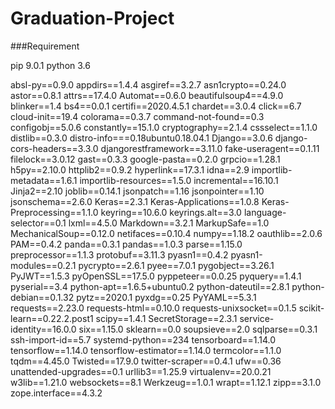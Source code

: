 # Graduation-Project

###Requirement 

pip 9.0.1 
python 3.6


absl-py==0.9.0
appdirs==1.4.4
asgiref==3.2.7
asn1crypto==0.24.0
astor==0.8.1
attrs==17.4.0
Automat==0.6.0
beautifulsoup4==4.9.0
blinker==1.4
bs4==0.0.1
certifi==2020.4.5.1
chardet==3.0.4
click==6.7
cloud-init==19.4
colorama==0.3.7
command-not-found==0.3
configobj==5.0.6
constantly==15.1.0
cryptography==2.1.4
cssselect==1.1.0
distlib==0.3.0
distro-info===0.18ubuntu0.18.04.1
Django==3.0.6
django-cors-headers==3.3.0
djangorestframework==3.11.0
fake-useragent==0.1.11
filelock==3.0.12
gast==0.3.3
google-pasta==0.2.0
grpcio==1.28.1
h5py==2.10.0
httplib2==0.9.2
hyperlink==17.3.1
idna==2.9
importlib-metadata==1.6.1
importlib-resources==1.5.0
incremental==16.10.1
Jinja2==2.10
joblib==0.14.1
jsonpatch==1.16
jsonpointer==1.10
jsonschema==2.6.0
Keras==2.3.1
Keras-Applications==1.0.8
Keras-Preprocessing==1.1.0
keyring==10.6.0
keyrings.alt==3.0
language-selector==0.1
lxml==4.5.0
Markdown==3.2.1
MarkupSafe==1.0
MechanicalSoup==0.12.0
netifaces==0.10.4
numpy==1.18.2
oauthlib==2.0.6
PAM==0.4.2
panda==0.3.1
pandas==1.0.3
parse==1.15.0
preprocessor==1.1.3
protobuf==3.11.3
pyasn1==0.4.2
pyasn1-modules==0.2.1
pycrypto==2.6.1
pyee==7.0.1
pygobject==3.26.1
PyJWT==1.5.3
pyOpenSSL==17.5.0
pyppeteer==0.0.25
pyquery==1.4.1
pyserial==3.4
python-apt==1.6.5+ubuntu0.2
python-dateutil==2.8.1
python-debian==0.1.32
pytz==2020.1
pyxdg==0.25
PyYAML==5.3.1
requests==2.23.0
requests-html==0.10.0
requests-unixsocket==0.1.5
scikit-learn==0.22.2.post1
scipy==1.4.1
SecretStorage==2.3.1
service-identity==16.0.0
six==1.15.0
sklearn==0.0
soupsieve==2.0
sqlparse==0.3.1
ssh-import-id==5.7
systemd-python==234
tensorboard==1.14.0
tensorflow==1.14.0
tensorflow-estimator==1.14.0
termcolor==1.1.0
tqdm==4.45.0
Twisted==17.9.0
twitter-scraper==0.4.1
ufw==0.36
unattended-upgrades==0.1
urllib3==1.25.9
virtualenv==20.0.21
w3lib==1.21.0
websockets==8.1
Werkzeug==1.0.1
wrapt==1.12.1
zipp==3.1.0
zope.interface==4.3.2

